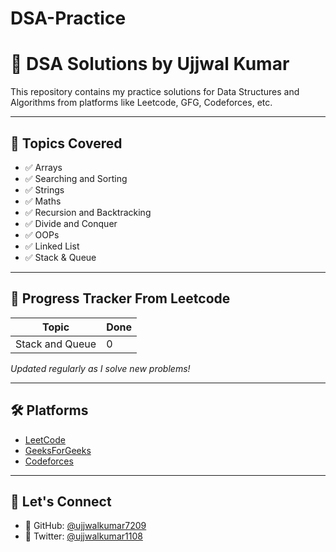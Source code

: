# DSA-Practice


# 🧠 DSA Solutions by Ujjwal Kumar

This repository contains my practice solutions for Data Structures and Algorithms from platforms like Leetcode, GFG, Codeforces, etc.

---

## 📁 Topics Covered

- ✅ Arrays
- ✅ Searching and Sorting
- ✅ Strings
- ✅ Maths
- ✅ Recursion and Backtracking
- ✅ Divide and Conquer
- ✅ OOPs
- ✅ Linked List
- ✅ Stack & Queue

---

## 📌 Progress Tracker From Leetcode

| Topic | Done |
|-------|------|
| Stack and Queue | 0 |

_Updated regularly as I solve new problems!_

---

## 🛠 Platforms

- [LeetCode]([https://leetcode.com/](https://leetcode.com/u/_ujjwallk/))  
- [GeeksForGeeks]([https://www.geeksforgeeks.org/](https://www.geeksforgeeks.org/user/ujjwal7lbn2/))  
- [Codeforces](https://codeforces.com/)  

---

## 🔗 Let's Connect

- 💼 GitHub: [@ujjwalkumar7209](https://github.com/ujjwalkumar7209)
- 🧠 Twitter: [@ujjwalkumar1108](https://x.com/ujjwalkumar1108)
